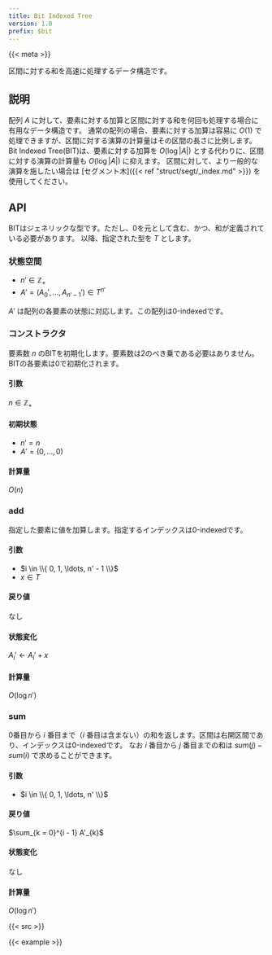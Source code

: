 ```yaml
---
title: Bit Indexed Tree
version: 1.0
prefix: $bit
---
```


{{< meta >}}

区間に対する和を高速に処理するデータ構造です。

## 説明
配列 $A$ に対して、要素に対する加算と区間に対する和を何回も処理する場合に有用なデータ構造です。
通常の配列の場合、要素に対する加算は容易に $O(1)$ で処理できますが、区間に対する演算の計算量はその区間の長さに比例します。
Bit Indexed Tree(BIT)は、要素に対する加算を $O(\log |A|)$ とする代わりに、区間に対する演算の計算量も $O(\log |A|)$ に抑えます。
区間に対して、より一般的な演算を施したい場合は [セグメント木]({{< ref "struct/segt/_index.md" >}}) を使用してください。

## API
BITはジェネリックな型です。ただし、0を元として含む、かつ、和が定義されている必要があります。
以降、指定された型を $T$ とします。

### 状態空間
- $n' \in \mathbb{Z}_{+}$
- $A' = (A_{0}', \ldots, A_{n' - 1}') \in T^{n'}$

$A'$ は配列の各要素の状態に対応します。この配列は0-indexedです。

### コンストラクタ
要素数 $n$ のBITを初期化します。要素数は2のべき乗である必要はありません。
BITの各要素は0で初期化されます。

#### 引数
$n \in \mathbb{Z}_{+}$

#### 初期状態
- $n' = n$
- $A' = (0, \ldots, 0)$

#### 計算量
$O(n)$

### add
指定した要素に値を加算します。指定するインデックスは0-indexedです。

#### 引数
- $i \in \\{ 0, 1, \ldots, n' - 1 \\}$
- $x \in T$

#### 戻り値
なし

#### 状態変化
$A_{i}' \leftarrow A_{i}' + x$

#### 計算量
$O(\log{n'})$

### sum
0番目から $i$ 番目まで（$i$ 番目は含まない）の和を返します。区間は右開区間であり、インデックスは0-indexedです。
なお $i$ 番目から $j$ 番目までの和は $sum(j) - sum(i)$ で求めることができます。

#### 引数
- $i \in \\{ 0, 1, \ldots, n' \\}$

#### 戻り値
$\sum_{k = 0}^{i - 1} A'_{k}$

#### 状態変化
なし

#### 計算量
$O(\log{n'})$

{{< src >}}

{{< example >}}
